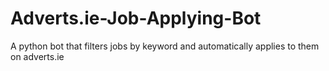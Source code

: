 # Adverts.ie-Job-Applying-Bot
A python bot that filters jobs by keyword and automatically applies to them on adverts.ie
